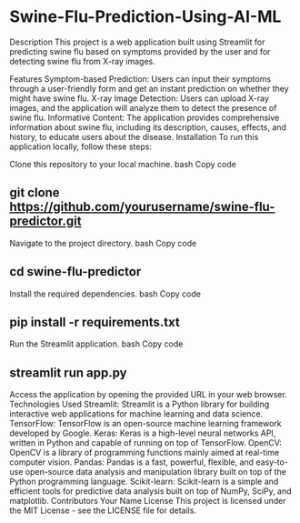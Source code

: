 # Swine-Flu-Prediction-Using-AI-ML
Description
This project is a web application built using Streamlit for predicting swine flu based on symptoms provided by the user and for detecting swine flu from X-ray images.

Features
Symptom-based Prediction: Users can input their symptoms through a user-friendly form and get an instant prediction on whether they might have swine flu.
X-ray Image Detection: Users can upload X-ray images, and the application will analyze them to detect the presence of swine flu.
Informative Content: The application provides comprehensive information about swine flu, including its description, causes, effects, and history, to educate users about the disease.
Installation
To run this application locally, follow these steps:

Clone this repository to your local machine.
bash
Copy code
## git clone https://github.com/yourusername/swine-flu-predictor.git
Navigate to the project directory.
bash
Copy code
## cd swine-flu-predictor
Install the required dependencies.
bash
Copy code
## pip install -r requirements.txt
Run the Streamlit application.
bash
Copy code
## streamlit run app.py
Access the application by opening the provided URL in your web browser.
Technologies Used
Streamlit: Streamlit is a Python library for building interactive web applications for machine learning and data science.
TensorFlow: TensorFlow is an open-source machine learning framework developed by Google.
Keras: Keras is a high-level neural networks API, written in Python and capable of running on top of TensorFlow.
OpenCV: OpenCV is a library of programming functions mainly aimed at real-time computer vision.
Pandas: Pandas is a fast, powerful, flexible, and easy-to-use open-source data analysis and manipulation library built on top of the Python programming language.
Scikit-learn: Scikit-learn is a simple and efficient tools for predictive data analysis built on top of NumPy, SciPy, and matplotlib.
Contributors
Your Name
License
This project is licensed under the MIT License - see the LICENSE file for details.
